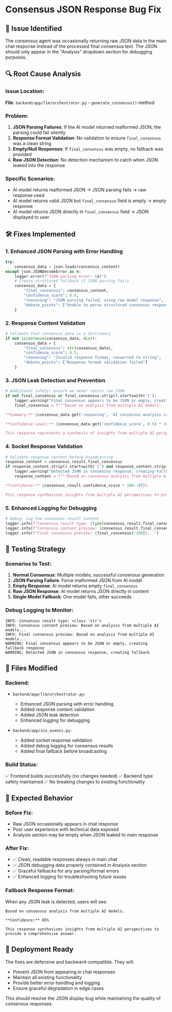 # Consensus JSON Response Bug Fix

## 🐛 Issue Identified

The consensus agent was occasionally returning raw JSON data in the main chat response instead of the processed final consensus text. The JSON should only appear in the "Analysis" dropdown section for debugging purposes.

## 🔍 Root Cause Analysis

### Issue Location:
**File**: `backend/app/llm/orchestrator.py` - `generate_consensus()` method

### Problem:
1. **JSON Parsing Failures**: If the AI model returned malformed JSON, the parsing could fail silently
2. **Response Format Validation**: No validation to ensure `final_consensus` was a clean string
3. **Empty/Null Responses**: If `final_consensus` was empty, no fallback was provided
4. **Raw JSON Detection**: No detection mechanism to catch when JSON leaked into the response

### Specific Scenarios:
- AI model returns malformed JSON → JSON parsing fails → raw response used
- AI model returns valid JSON but `final_consensus` field is empty → empty response
- AI model returns JSON directly in `final_consensus` field → JSON displayed to user

## 🛠️ Fixes Implemented

### 1. Enhanced JSON Parsing with Error Handling
```python
try:
    consensus_data = json.loads(consensus_content)
except json.JSONDecodeError as e:
    logger.error(f"JSON parsing error: {e}")
    # Create structured fallback if JSON parsing fails
    consensus_data = {
        "final_consensus": consensus_content,
        "confidence_score": 0.6,
        "reasoning": "JSON parsing failed, using raw model response",
        "debate_points": ["Unable to parse structured consensus response"]
    }
```

### 2. Response Content Validation
```python
# Validate that consensus_data is a dictionary
if not isinstance(consensus_data, dict):
    consensus_data = {
        "final_consensus": str(consensus_data),
        "confidence_score": 0.5,
        "reasoning": "Invalid response format, converted to string",
        "debate_points": ["Response format validation failed"]
    }
```

### 3. JSON Leak Detection and Prevention
```python
# Additional safety: ensure we never return raw JSON
if not final_consensus or final_consensus.strip().startswith('{'):
    logger.warning("Final consensus appears to be JSON or empty, creating fallback response")
    final_consensus = f"""Based on analysis from multiple AI models:

**Summary:** {consensus_data.get('reasoning', 'AI consensus analysis completed')}

**Confidence Level:** {consensus_data.get('confidence_score', 0.5) * 100:.0f}%

This response represents a synthesis of insights from multiple AI perspectives."""
```

### 4. Socket Response Validation
```python
# Validate response content before broadcasting
response_content = consensus_result.final_consensus
if response_content.strip().startswith('{') and response_content.strip().endswith('}'):
    logger.warning("Detected JSON in consensus response, creating fallback")
    response_content = f"""Based on consensus analysis from multiple AI models.

**Confidence:** {consensus_result.confidence_score * 100:.0f}%

This response synthesizes insights from multiple AI perspectives to provide a comprehensive answer."""
```

### 5. Enhanced Logging for Debugging
```python
# Debug: Log the consensus result content
logger.info(f"Consensus result type: {type(consensus_result.final_consensus)}")
logger.info(f"Consensus content preview: {consensus_result.final_consensus[:200]}...")
logger.info(f"Final consensus preview: {final_consensus[:100]}...")
```

## 🧪 Testing Strategy

### Scenarios to Test:
1. **Normal Consensus**: Multiple models, successful consensus generation
2. **JSON Parsing Failure**: Force malformed JSON from AI model
3. **Empty Response**: AI model returns empty `final_consensus`
4. **Raw JSON Response**: AI model returns JSON directly in content
5. **Single Model Fallback**: One model fails, other succeeds

### Debug Logging to Monitor:
```
INFO: Consensus result type: <class 'str'>
INFO: Consensus content preview: Based on analysis from multiple AI models...
INFO: Final consensus preview: Based on analysis from multiple AI models...
WARNING: Final consensus appears to be JSON or empty, creating fallback response
WARNING: Detected JSON in consensus response, creating fallback
```

## 📁 Files Modified

### Backend:
- `backend/app/llm/orchestrator.py`:
  - Enhanced JSON parsing with error handling
  - Added response content validation
  - Added JSON leak detection
  - Enhanced logging for debugging

- `backend/app/sio_events.py`:
  - Added socket response validation
  - Added debug logging for consensus results
  - Added final fallback before broadcasting

### Build Status:
✅ Frontend builds successfully (no changes needed)
✅ Backend type safety maintained
✅ No breaking changes to existing functionality

## 🎯 Expected Behavior

### Before Fix:
- Raw JSON occasionally appears in chat response
- Poor user experience with technical data exposed
- Analysis section may be empty when JSON leaked to main response

### After Fix:
- ✅ Clean, readable responses always in main chat
- ✅ JSON debugging data properly contained in Analysis section
- ✅ Graceful fallbacks for any parsing/format errors
- ✅ Enhanced logging for troubleshooting future issues

### Fallback Response Format:
When any JSON leak is detected, users will see:
```
Based on consensus analysis from multiple AI models.

**Confidence:** 85%

This response synthesizes insights from multiple AI perspectives to provide a comprehensive answer.
```

## 🚀 Deployment Ready

The fixes are defensive and backward-compatible. They will:
- Prevent JSON from appearing in chat responses
- Maintain all existing functionality
- Provide better error handling and logging
- Ensure graceful degradation in edge cases

This should resolve the JSON display bug while maintaining the quality of consensus responses.
